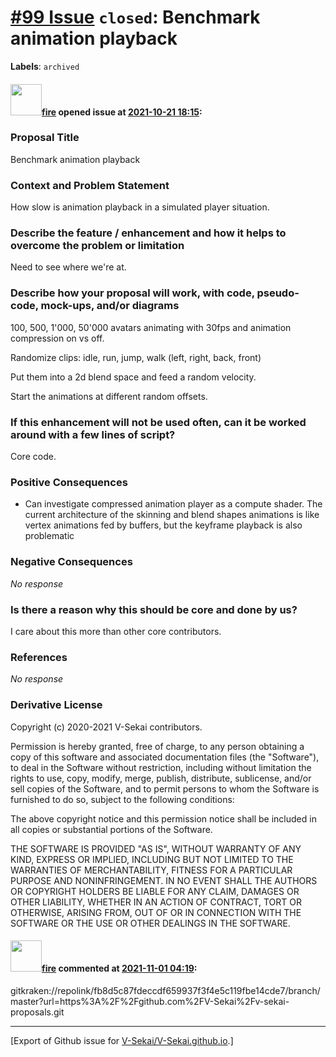 # [\#99 Issue](https://github.com/V-Sekai/V-Sekai.github.io/issues/99) `closed`: Benchmark animation playback
**Labels**: `archived`


#### <img src="https://avatars.githubusercontent.com/u/32321?u=c2e06a3d2b49a467aa907e54aa259516440267cc&v=4" width="50">[fire](https://github.com/fire) opened issue at [2021-10-21 18:15](https://github.com/V-Sekai/V-Sekai.github.io/issues/99):

### Proposal Title

Benchmark animation playback

### Context and Problem Statement

How slow is animation playback in a simulated player situation.

### Describe the feature / enhancement and how it helps to overcome the problem or limitation

Need to see where we're at.

### Describe how your proposal will work, with code, pseudo-code, mock-ups, and/or diagrams

100, 500, 1'000, 50'000 avatars animating with 30fps and animation compression on vs off.

Randomize clips: idle, run, jump, walk (left, right, back, front) 

Put them into a 2d blend space and feed a random velocity.

Start the animations at different random offsets.

### If this enhancement will not be used often, can it be worked around with a few lines of script?

Core code.

### Positive Consequences

* Can investigate compressed animation player as a compute shader. The current architecture of the skinning and blend shapes animations is like vertex animations fed by buffers, but the keyframe playback is also problematic

### Negative Consequences

_No response_

### Is there a reason why this should be core and done by us?

I care about this more than other core contributors.

### References

_No response_

### Derivative License

Copyright (c) 2020-2021 V-Sekai contributors.

Permission is hereby granted, free of charge, to any person obtaining a copy
of this software and associated documentation files (the "Software"), to deal
in the Software without restriction, including without limitation the rights
to use, copy, modify, merge, publish, distribute, sublicense, and/or sell
copies of the Software, and to permit persons to whom the Software is
furnished to do so, subject to the following conditions:

The above copyright notice and this permission notice shall be included in all
copies or substantial portions of the Software.

THE SOFTWARE IS PROVIDED "AS IS", WITHOUT WARRANTY OF ANY KIND, EXPRESS OR
IMPLIED, INCLUDING BUT NOT LIMITED TO THE WARRANTIES OF MERCHANTABILITY,
FITNESS FOR A PARTICULAR PURPOSE AND NONINFRINGEMENT. IN NO EVENT SHALL THE
AUTHORS OR COPYRIGHT HOLDERS BE LIABLE FOR ANY CLAIM, DAMAGES OR OTHER
LIABILITY, WHETHER IN AN ACTION OF CONTRACT, TORT OR OTHERWISE, ARISING FROM,
OUT OF OR IN CONNECTION WITH THE SOFTWARE OR THE USE OR OTHER DEALINGS IN THE
SOFTWARE.


#### <img src="https://avatars.githubusercontent.com/u/32321?u=c2e06a3d2b49a467aa907e54aa259516440267cc&v=4" width="50">[fire](https://github.com/fire) commented at [2021-11-01 04:19](https://github.com/V-Sekai/V-Sekai.github.io/issues/99#issuecomment-955915869):

gitkraken://repolink/fb8d5c87fdeccdf659937f3f4e5c119fbe14cde7/branch/master?url=https%3A%2F%2Fgithub.com%2FV-Sekai%2Fv-sekai-proposals.git


-------------------------------------------------------------------------------



[Export of Github issue for [V-Sekai/V-Sekai.github.io](https://github.com/V-Sekai/V-Sekai.github.io).]
